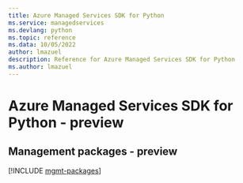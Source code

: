 ```yaml
---
title: Azure Managed Services SDK for Python
ms.service: managedservices
ms.devlang: python
ms.topic: reference
ms.data: 10/05/2022
author: lmazuel
description: Reference for Azure Managed Services SDK for Python
ms.author: lmazuel
---
```

# Azure Managed Services SDK for Python - preview

## Management packages - preview
[!INCLUDE [mgmt-packages](managed-services-mgmt-index.md)]
